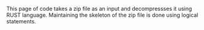 This page of code takes a zip file as an input and decompressses it using RUST language. Maintaining the skeleton of the zip file is done using logical statements.
